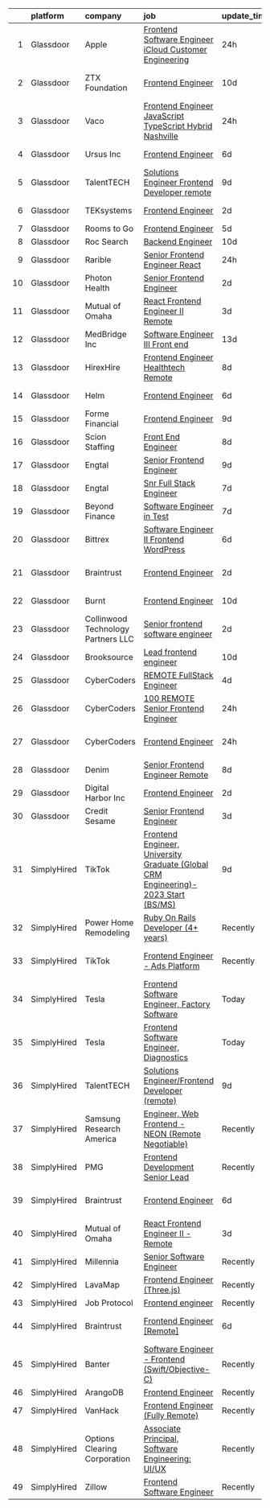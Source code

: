 

|    | platform    | company                             | job                                                                                                                                                                                                                                                                                                                                                                                                                                                                                                                                                                                                                                                                                                                                                                                                                                                                                                                                                                                                                                                                                                                                                                                                                                                                                                                                                                                                                           | update_time   | location                      |
|---:|:------------|:------------------------------------|:------------------------------------------------------------------------------------------------------------------------------------------------------------------------------------------------------------------------------------------------------------------------------------------------------------------------------------------------------------------------------------------------------------------------------------------------------------------------------------------------------------------------------------------------------------------------------------------------------------------------------------------------------------------------------------------------------------------------------------------------------------------------------------------------------------------------------------------------------------------------------------------------------------------------------------------------------------------------------------------------------------------------------------------------------------------------------------------------------------------------------------------------------------------------------------------------------------------------------------------------------------------------------------------------------------------------------------------------------------------------------------------------------------------------------|:--------------|:------------------------------|
|  1 | Glassdoor   | Apple                               | [Frontend Software Engineer   iCloud Customer Engineering](https://www.glassdoor.com/partner/jobListing.htm?pos=106&ao=1110586&s=58&guid=000001836938418dac86f3c1240f04ba&src=GD_JOB_AD&t=SR&vt=w&cs=1_382fa47b&cb=1663917638411&jobListingId=1008156058680&cpc=451933188B21919D&jrtk=3-0-1gdkjggdhjcba801-1gdkjgge2im8g800-09177c6cde7ade56--6NYlbfkN0BvKrLyj5gPmtZO9T8euul8TCxuuKNOtzRJOomxnwSEodTz2Bc-sPZlADHp0xxmf8UfC7Bcw9lgysUR3BmNjP7Hal2SKxWpsYjUoHcPlT_4pH3cNoMCRw21aqkuKPlUaKhP3ApPaxXEBH4xkSwkglIcGTM7XFTEKrRdTe6ofiLe9YkodlK8lpJrDJn_W_VdDf8shrN0ocAHZKPJJfgQnJTbGRHlnPbBOY4mAATLJj6H4y2iLwaXOKHrrMdoBxPAaapvBKgIG4XBgLoXQbX9giXeXDlbefD6AO9ag-MOMBhk0nTpOlkCM2ulKsQdpESMH5U4z9q7UnpkUQczlp4MjY7jXsDF3FGFcyIDh2QJvep70z4NJB5hPgnd7kiMrYSl-hGf2iDEWDtOzJ1mlRGBfNVprrf_01Fu53PSLyHJZB1gdqMgiMxlN-amy9jj-PTI_FEZC6OP8zhjskbkl-iK6onRTUeWpbixBwjrv_FTPAFngm-e7DhzuVv_NndnqUQtDRDyABuHmEsO6L185YMI_MPlUIdGhZdynCDAn61rWMnbCy3o1S0DOqWId4zrFeBD3Ipk7PyHdJgCJPUVAg7ku8TmL0htAzExH-b0YMn0bq_g-ur_i9b81r5h3U1nQ0gRk0Vd6Mmj95Xsp57_68SVAGIahHaR9OhVWd0WIOgkku0jMmvZdBOVEUmDV3k8GalUIKKkf1WbVNiy5UlXBh7OpfnsJARkmoVvPTrxx45IYUsWa_BsPnwF4pqHv_PIDi7fic_HzMKFtYYUbaG7zooZisVh5pjFP1vKIoCUepXOi7ym-RfJ1u6n5liSHEKZZolAnPD6Su3SRJIKZlhlV4uuwduwP5GU8rO_kR2mkvxra7FmX6YeKxJdd5QhTFOnPiLKi_wusjTXDDcwvXoOh99dmFiGjQXn1gJk4SmecFvIQ9OYME5ne_c7QZLL9gVW8yGN_Cx81b31JISeyiI5ENlVtLvSDGd73En60VjRirEm5UTYrJfkkLZlKg___8vUpvGFui8%3D)  | 24h           | Austin, TX                    |
|  2 | Glassdoor   | ZTX Foundation                      | [Frontend Engineer](https://www.glassdoor.com/partner/jobListing.htm?pos=123&ao=1136043&s=58&guid=000001836938418dac86f3c1240f04ba&src=GD_JOB_AD&t=SR&vt=w&ea=1&cs=1_acbaff6f&cb=1663917638413&jobListingId=1008134523199&jrtk=3-0-1gdkjggdhjcba801-1gdkjgge2im8g800-51af2b7f8ecfd3ea-)                                                                                                                                                                                                                                                                                                                                                                                                                                                                                                                                                                                                                                                                                                                                                                                                                                                                                                                                                                                                                                                                                                                                       | 10d           | San Francisco, CA             |
|  3 | Glassdoor   | Vaco                                | [Frontend Engineer  JavaScript TypeScript    Hybrid  Nashville ](https://www.glassdoor.com/partner/jobListing.htm?pos=109&ao=1110586&s=58&guid=000001836938418dac86f3c1240f04ba&src=GD_JOB_AD&t=SR&vt=w&ea=1&cs=1_1795b7a3&cb=1663917638412&jobListingId=1008156661112&cpc=FD1C1DA32C38CFA7&jrtk=3-0-1gdkjggdhjcba801-1gdkjgge2im8g800-f4784e15ed2a89e1--6NYlbfkN0D_sybMACCpf9B-677oK5j6rPldVB6BlrVvFjO_o-GJZbzuF-qh4PxErFUqfUsv_6tEP7cNFaLF0Qd-ywg0wImLiKkJ78hmBxvLR4MiY5s-6SUMSTLvpg9-uFOMqAL9TZGu77n_pVvmTQ0pPVEMOo7CLI0sJJLCYHKQIQaq2roQAHy0C-oQHQ5cxCyUxrY7pEl5EnA2JquiLPs2FL660uFi2Gv-snNBIDNrlSF1AS-jm62aWDwJ6zGlUzzOYfF9nsacX0lMo_C3D91Wq5C7jRDSyqN4zRSKOPxvPIuxv8K4-Ixuvfje6Vxvt76P6ihzHYHj_J2Q_ilIwS2MojgFi3omVuNAiLV9VgDirNU9tkMkallfB9BX_LGerFEz975lV62sp-ivpX3LgL-o0nQCsXbwH3B3oaZajz3ZZry9sAZ1CarAITRF-H1S6fj0sVnbVxhSO8DusUO6s3N4RRfSoMETlBDaTjsRfLgG3xcSEq6ObgwHG6ULTOyWYgwMDJYcECFFKX_RKJURfdeA0uzWawahvvIjYn94tFUhqYvGZA-LK5O81apFx-pv_bu9O_3gqhQ%3D)                                                                                                                                                                                                                                                                                                                                                                                                                                                       | 24h           | Nashville, TN                 |
|  4 | Glassdoor   | Ursus  Inc                          | [Frontend Engineer](https://www.glassdoor.com/partner/jobListing.htm?pos=101&ao=1110586&s=58&guid=000001836938418dac86f3c1240f04ba&src=GD_JOB_AD&t=SR&vt=w&ea=1&cs=1_154bee1d&cb=1663917638410&jobListingId=1008145672947&cpc=3BA4CE39D5B5DEF5&jrtk=3-0-1gdkjggdhjcba801-1gdkjgge2im8g800-388a4b0689de2df3--6NYlbfkN0CT8vBT9H5mqECx2dfLV_FONLPDKpIRssxVwtj05Tmm4rA5I0VNOPdM1oYsK66ov5rY7t6XLWq5P0Yr8le8mOIiQLMm2IdMDFfRCrdAj6k3GOmt2x3dmYtTTC06btqGMgcOndw68oJD1f2ECt42nQSqeNr5Qedk1M8H0GI47luTWM2D43vUlAatg9IgfoYHk0j3usKjAz_FvOJCrDAmR4OaZa3m7xAASWhxYJ0731otaSfOvry1b-zs8_XdmzRdvSYkfCA6ehKHWVbQCPry52nE2S7EmRCoGqypkY56mJQJJbnmAvfVfbH0g3z3HjAqG0GZ45Wi5dQscVi8MRtiDBS7bOSWfbRoklkwG9layaCWvLz-C9OwXgi74cXXkPXDowjx9StEr54R-_9FgDOxajPWz8nW-E1lj2gJvpkAKLyV8wU9S_T4eGgcrwQtSy4xjFwTI5oTwzTL12B9nRhc_TQ39P_gqTdMbiFVYlXdLKREXUpeKSUGJ-MHVgTUE7rMn-Ix8dkvefqlU6rPTVbbbk1nMUdBKGWqvHKiKqczIUC-SKXqMxcWH0lNJ_gnC11IBzI0WCL-AEqXvP_lk9tcoHw7Iq64ib1d6ClEgbcycP7NOQnuirmQhdutDwQBwtCtzH4So8vEtAaGcCYZ9uONNkOwPR_0P2mV0pW9gTIgzWOvlEPr-LZJz-2Yup1zZGd0NM0qUZNssTBfgQrGEl6lmgKPuGDESOFP8i5Ddd4X1gK3Y_AolZx310E9bETwBnuOPm5zaISC0BAw7TWI-FOjPuqsiTX0Txz6vjG5FRVyFtGVlM9XShdNVYWbpOXB7zO6oBgqlD4ImvczorJKnAShlnkUE6CtxE8GPZipdjp8FVX0sJn1P-2uYwLmQTXSxwczWFEWVJu5CVe54eh0I79ot62vIqZqNka4F_YyFY1d5yhe58t4utsGJf3Sef0HR0ASghiJYVSH7ZKsgWGxKruD36c5FDs_EE94NZUf821k-XXKFXwRpC8kdcpGvfTtGZVqiVs%3D)                                    | 6d            | Menlo Park, CA                |
|  5 | Glassdoor   | TalentTECH                          | [Solutions Engineer Frontend Developer  remote ](https://www.glassdoor.com/partner/jobListing.htm?pos=122&ao=1136043&s=58&guid=000001836938418dac86f3c1240f04ba&src=GD_JOB_AD&t=SR&vt=w&ea=1&cs=1_93c0119c&cb=1663917638413&jobListingId=1008135849866&jrtk=3-0-1gdkjggdhjcba801-1gdkjgge2im8g800-b559b29036a2058b-)                                                                                                                                                                                                                                                                                                                                                                                                                                                                                                                                                                                                                                                                                                                                                                                                                                                                                                                                                                                                                                                                                                          | 9d            | Atlanta, TX                   |
|  6 | Glassdoor   | TEKsystems                          | [Frontend Engineer](https://www.glassdoor.com/partner/jobListing.htm?pos=112&ao=1110586&s=58&guid=000001836938418dac86f3c1240f04ba&src=GD_JOB_AD&t=SR&vt=w&cs=1_5c9cd442&cb=1663917638412&jobListingId=1008152122806&cpc=3BA4CE39D5B5DEF5&jrtk=3-0-1gdkjggdhjcba801-1gdkjgge2im8g800-e462d6dd53180875--6NYlbfkN0AuKz8EBO1xHDEL7V2YF9xF3dC_I9B9i-Zw2Jh8clPMK3KTieKealHQMRxLfyLBLKJq8Wv_KuHwITcGwLOem_ItV3eLYZlgQ9NxXyJdxsjV7n6TCGPWY5NwfUQ3CWdFmao7OR-FxsJr07ShVFCBRDGc81x5tdLgF_SQ6s4y697hlZ6jUg52_qudxaGSVCKi78I-0yXe0dkHW7nFjfIMHJXeauufoLtw_65PoTq51aJM8he5gAnCKQwg_oAYCxTzI7Vs8GBy2hI67Otov7PJ4FJnjHHme9_VoGHLPFHvAivSEySLY2I4UzQF9hVhWfMHROcUv7U2swaC72bTPxCQ-g-7JabFR9oD-F3RAr0xIKNTmF1Lo8bNHVi87Lh88C3PWTqdkCWuj96vNS_VtDJW4r9yQWB4b1Q21qF9w1lpfNB6bwnWWC0qV7hgcqJQThj4NoAbtrRwnge6puSCCLH6nfEa5fEKNZbrMQwnJiwMPfCuUhVAsOIA18eRYOgAbOSA1P-S6jB2GgrGv1zXwTkEDsf0GVKVCxOLddP_lUGKUdDD5C8hV_nl43SnTlfjOdF4WjINdYHxJ9ShboWKEWE-hoUVus98fbEzM522jZuOTnPVQPmgHHht0R2inOeTzFilAV1ZBH8HJBNuHzf3duUw92u5DFn6cCs4K6vOw_Q2vSpXtxn-BGCpgIwsVJMK5s6l69U88O37Ba8Zbv6JPEAjsvwZ9nDAFwAK08_JifsEhGh5n580YwUhFUahwjAME9QG39aaFzqZcSPRQsPVkcsnPCyWu0z4pxXsaNpGtloXf1iKSsO92z9hyYcx9yTo_k5Q5LSfEb_YOJzpyOvVuOvzV19K5kNRNGRrURZmlXsj9swLNBxsn7H-aAbvGrOKvX2k2duotUeznJvQLZG5f0_K_xEiASc-IrloKa659LpCz5rzhw%3D%3D)                                                                                                                           | 2d            | Brooklyn, NY                  |
|  7 | Glassdoor   | Rooms to Go                         | [Frontend Engineer](https://www.glassdoor.com/partner/jobListing.htm?pos=102&ao=1110586&s=58&guid=000001836938418dac86f3c1240f04ba&src=GD_JOB_AD&t=SR&vt=w&ea=1&cs=1_596267b4&cb=1663917638410&jobListingId=1008146927667&cpc=F41FEAB56D215062&jrtk=3-0-1gdkjggdhjcba801-1gdkjgge2im8g800-61c96f07ebf44c23--6NYlbfkN0DQkrWslipYdAKKBYyyAy12PZe5Qif844XZvzAwxKbcyIRxhdHaqMzJraSVoY3LdvZ5YYXO94VUs2ya5ARYxx8KI6A3mNAeVUAJ8QLDFgSeDAq4xkzVTKsmzHnbgrFEMP80B7M4S5Y3xlHuXxU9wOp8KQsPXUGMxAH-9gXgclhA4iUr5P9kdv7e4Ko9yMcEgQqEv-zCiL5hAtkj9LC_XdOaQlU03jTDdflDajvD8EJNG7v07ntT8Bh3Fz9J98QeVav0ZnM7eaMie5A15CTExkd0JLGxl7ArZgRACh1dsubMv2FBGj9Tqa5h-2u2oH3lSiWL9MR8if8PNCy_9tH9_n1zT2yuzNPzuvLY-w6dRxF6C3wIRXbPH51iuCN6w2oUqqvo1uEVBh2ftFYKluHO6g8BxwGyc60Hnc1-7eiXJ5NxQpMPq6Kml_xap1O4ANNaKBvjzPNe0ZZsYv5SewHfkZdWOIbWJ4WYiGZlcrnFvUViOx6yLVBNs-YWK8pj7E9bg5CQxmR1udoMV3WmZB1Yto4xVh7TeLJw_EVK5_75OwyT8YWT9jldzdTK)                                                                                                                                                                                                                                                                                                                                                                                                                                                                                                                  | 5d            | Atlanta, GA                   |
|  8 | Glassdoor   | Roc Search                          | [Backend Engineer](https://www.glassdoor.com/partner/jobListing.htm?pos=117&ao=1110586&s=58&guid=000001836938418dac86f3c1240f04ba&src=GD_JOB_AD&t=SR&vt=w&ea=1&cs=1_4f7cfa53&cb=1663917638413&jobListingId=1008134078471&cpc=8795CF9063CD573D&jrtk=3-0-1gdkjggdhjcba801-1gdkjgge2im8g800-c42902f423bf81cc--6NYlbfkN0CMHfdvImXyhvk82aHanYmk_omNMXOkHedsHncAw9pogZQ8McdVG3ZgtV6D129IFYhAlseh7JjywVk9ucd3YaejsLIRRE9h-QPTGFQiGLxRztwN2h8KHij1Y9epit87xNzK0a6stRE6RNPatITssRqi8VrZ591ZqoEdCHzDzT556XsQvxCY3WWlyaQB6Q8etn2QmZ7AbGIZ26PWWaYloxxPkrpAItDik2802N4oHtOszNwyB5-3IAg7aBLdcOmqBc4eDWggSBcqNsXfnMmdR-5N2GEub3BKdtAg6K7arHjO8DPEqxtE4bOYwBh8fAypvpkA92k5iAc29N233ZHW0HBgQ1-D6HovYbQ0wPPA4D5rwsAkcLUdRH5tJEqhgeyLpE4-lonliAP8oqursBdEsVFxXD_h4fAAZly9BuISneVfONqFraXjAb16Eu_S2ZWbOt_zdHUWaWmaFpytfJdnmdP677A_hc8yavU6N5Y3FnRmHsOAglplQS4aEdh2cyQVoYDUw5A3UwPCPw%3D%3D)                                                                                                                                                                                                                                                                                                                                                                                                                                                                                                                                                       | 10d           | Remote                        |
|  9 | Glassdoor   | Rarible                             | [Senior Frontend Engineer  React ](https://www.glassdoor.com/partner/jobListing.htm?pos=125&ao=1136043&s=58&guid=000001836938418dac86f3c1240f04ba&src=GD_JOB_AD&t=SR&vt=w&cs=1_ff39e10e&cb=1663917638413&jobListingId=1008156388160&jrtk=3-0-1gdkjggdhjcba801-1gdkjgge2im8g800-ed9f8d5ec5e2d86f-)                                                                                                                                                                                                                                                                                                                                                                                                                                                                                                                                                                                                                                                                                                                                                                                                                                                                                                                                                                                                                                                                                                                             | 24h           | Lisbon, ME                    |
| 10 | Glassdoor   | Photon Health                       | [Senior Frontend Engineer](https://www.glassdoor.com/partner/jobListing.htm?pos=111&ao=1110586&s=58&guid=000001836938418dac86f3c1240f04ba&src=GD_JOB_AD&t=SR&vt=w&cs=1_84112e32&cb=1663917638412&jobListingId=1008152119646&cpc=F4EED0218A761C36&jrtk=3-0-1gdkjggdhjcba801-1gdkjgge2im8g800-f1bc2843127e7fc3--6NYlbfkN0DG4ntHtB_rMsnfhgmnSvK2brktLme1L4SiDeJjQ-izrVOLqRJ5-yjE7k3D6lhaa8_1MAc8-GQlOSe4YW8DRbu5wH0TyJHfw5SLREoocxcnCXK7VUWVyMVc7udP739WF6Af8mGUZe2coLd9EGH12RcawsL3FqZQ-jsUPgvd-HWa5MzAXt52GLoNUF4u0CeWUhgeQvDA1dd_t561MSvM2rFIVMzt2whGX5Z18iQLPOm9iKA2RNqfM26J0kDdNfWlJnDIMDXte0NCPDc-4HBNgdDH5k52tQ-Azw2UR2k97AEurA3w8VLeH5N2D2Y3g8gCYdDcjGvNuRTS0i5RT_ravKGH9MSxnZIqzuPXlnrp_gk-V40hz3c6ghuZUHWhk0zkTw-OrBWHfe_kcKGAV11BFXF4BgygcRFHON1Y7pnn70yai4kZm5bw7l_HuJI8FLuKLg0zgaNiBjCLNzyapoDJegjh5boXjfS3EGDIRu4esKzUqNnht6V2NnRTBvWPFl96L90Wv0iblCDH7ffArGUBNchYc5FJx-S9RJ-ZKlY22EgLqo7v0gt-l6micibGBRPfmOio2Xn51Ln1mCP2zjhVkwt9aK_R06z_eslHldQhVkdQM686u4rZFYAhFIENriHn3l39lIFhJ5yjS74aD2ukL78xyKOegWtanE-NWJGHNKO2eb5Bf7ieWEqNRaCDj1shpC_BhymEldZ2YQCZAO2aSUVJU62PddsgrY-Mhe4_SJ_RpOEUgcv7t3bOByzLzKusCP_1VUCjM6Qn7sNwGpyl80PrGgdIZ3YzPZJRoMS3zLBdqZcXQgAYmQCJE86usFuiNWaSt5oUg8I9N-3boIIud13we3zLx8uJeAW99dKOnNsxw-Xe_W7qSia1goHTa75E88mYbdXqpXzOFm9uVYuWB_acT9TPpp0dnGPuumskFq6q9MVimXAkMotuzS69-k0-9WWJS10trlcREvT9zm7ZHakMNP6ormLRJ0gMMxCHhz8SJ0J01x3UT71N)                                                | 2d            | New York, NY                  |
| 11 | Glassdoor   | Mutual of Omaha                     | [React Frontend Engineer II   Remote](https://www.glassdoor.com/partner/jobListing.htm?pos=104&ao=1110586&s=58&guid=000001836938418dac86f3c1240f04ba&src=GD_JOB_AD&t=SR&vt=w&cs=1_a4b572e3&cb=1663917638410&jobListingId=1008149269440&cpc=F41FEAB56D215062&jrtk=3-0-1gdkjggdhjcba801-1gdkjgge2im8g800-b7a42c823d67b9cb--6NYlbfkN0AKY9t8q7VgAheoAs7efbXyhExMUVS6P88HBLabZoQOT6odWudF8K1nswEbB-u_gfjFFV8n7oot-o9a303JeocnPtINEZm6uL52t5GhvEJhdaAMm6FpF5H9MSfcmuXXBGHHbFUJDIiELhJvK5m30MLIoPafmtYyQ4UtV4_jxj8aSAoCteelZ269P08lNZXJnSFGw9qgg3lAqVf-K5h6nRvVp0YFZqQWHw3QtW4RKCD-BhFq7_oT63gFYlRMkAB2M9d5FhRXBIaIMKoXXqI_fnz7agqzQ6fMb6y5AOXVe2fjJPo4ukRzffb_XTRkeclW3oP2NksZgK8K5MUnObKFeH3v3hBiA-fs9pu-_fYA0daq3v8joAzt2ghBhpz4X8NCcoHUFoUDV6H0sbqvBeQCWsg-cvnPKvrkzOPo_hNJwsu3xYj42RLCQIXhOMkKpq6uj-FbcYa8Nk-uTlXm6D99qV63UPDmJQ1JrveUMFkldMnSmFXhh4iGRqRC21PaZc6wiv4XSgg6_wEgdV6N8wqI9xg7JG6n_9kqkQlPPWz8rImrjg%3D%3D)                                                                                                                                                                                                                                                                                                                                                                                                                                                                                                         | 3d            | Remote                        |
| 12 | Glassdoor   | MedBridge Inc                       | [Software Engineer III  Front end ](https://www.glassdoor.com/partner/jobListing.htm?pos=108&ao=1110586&s=58&guid=000001836938418dac86f3c1240f04ba&src=GD_JOB_AD&t=SR&vt=w&ea=1&cs=1_5eb6b9f3&cb=1663917638411&jobListingId=1008130008575&cpc=3DB599BF2F4828F0&jrtk=3-0-1gdkjggdhjcba801-1gdkjgge2im8g800-9f9b61bb147a0fbf--6NYlbfkN0CotuoXG-zj0ce7loIK8mowS9iYZnesocpUlUXWVBmKwSKVQreOxJkL3nZkBM5MC-N9fS3gaX4EK4LySEr6594OJ_lZzNb4uP0Om49R7QYGWMj77cYOrU3A7aQh2qh5x0fRRcugoVGwF9NQEtpt-A9SmwWhdnRwR1tuJaZF1uy4mfVAq9mOcRp9ZM2cJOdiD_h4Thwu172IaVsCeIbUX5RZhfwzAlw9NDSCM8fI2toXbJCDIZHHzT-0JhRjDBKhQuznxGmfd6A_GZwr5O0QdkyFcCv2sgVqKf3G3taps9SsCMQi6EA0_kQTPSr6GshvXSTAMU-yVQWNIM4_GdcpQP4EUOToj9CfEKAPEezabDk5mK3jaffk50FX79DvMhOBUnBviN13PYCMDfmyG0HuNwohxkrRT0thqM4xnWdOSqdgGnUVRZ1FTrrjyC6ENQJDyKQZ_V4R4cUoRTMzO36cL2YYk7IRW1Ekn0z3kdZLXPptgO9J4Z-JWEiWLfZSOx5CK080jpiOh4EdYipsrrfyrIuNnkFIMTIaKs6XNBQEPl6BRCi12cYCvjfS_RiZvPI628fZxkIOyQcqZwl6Zr06hBkV29jUHYWVtb4%3D)                                                                                                                                                                                                                                                                                                                                                                                                                                                    | 13d           | Remote                        |
| 13 | Glassdoor   | HirexHire                           | [Frontend Engineer  Healthtech   Remote ](https://www.glassdoor.com/partner/jobListing.htm?pos=121&ao=1136043&s=58&guid=000001836938418dac86f3c1240f04ba&src=GD_JOB_AD&t=SR&vt=w&cs=1_8fe68646&cb=1663917638413&jobListingId=1008140064164&jrtk=3-0-1gdkjggdhjcba801-1gdkjgge2im8g800-c04f241bd6cc5cb3-)                                                                                                                                                                                                                                                                                                                                                                                                                                                                                                                                                                                                                                                                                                                                                                                                                                                                                                                                                                                                                                                                                                                      | 8d            | Chicago, IL                   |
| 14 | Glassdoor   | Helm                                | [Frontend Engineer](https://www.glassdoor.com/partner/jobListing.htm?pos=129&ao=1136043&s=58&guid=000001836938418dac86f3c1240f04ba&src=GD_JOB_AD&t=SR&vt=w&ea=1&cs=1_51217ebc&cb=1663917638414&jobListingId=1008145222064&jrtk=3-0-1gdkjggdhjcba801-1gdkjgge2im8g800-e7a5be505f21dcda-)                                                                                                                                                                                                                                                                                                                                                                                                                                                                                                                                                                                                                                                                                                                                                                                                                                                                                                                                                                                                                                                                                                                                       | 6d            | Washington, DC                |
| 15 | Glassdoor   | Forme Financial                     | [Frontend Engineer](https://www.glassdoor.com/partner/jobListing.htm?pos=127&ao=1136043&s=58&guid=000001836938418dac86f3c1240f04ba&src=GD_JOB_AD&t=SR&vt=w&cs=1_bc525bca&cb=1663917638414&jobListingId=1008137783977&jrtk=3-0-1gdkjggdhjcba801-1gdkjgge2im8g800-813de31c25d3117f-)                                                                                                                                                                                                                                                                                                                                                                                                                                                                                                                                                                                                                                                                                                                                                                                                                                                                                                                                                                                                                                                                                                                                            | 9d            | Remote                        |
| 16 | Glassdoor   | Scion Staffing                      | [Front End Engineer](https://www.glassdoor.com/partner/jobListing.htm?pos=116&ao=1110586&s=58&guid=000001836938418dac86f3c1240f04ba&src=GD_JOB_AD&t=SR&vt=w&ea=1&cs=1_9b804adb&cb=1663917638412&jobListingId=1008140878269&cpc=4B86475FAF393599&jrtk=3-0-1gdkjggdhjcba801-1gdkjgge2im8g800-e9951e8e4824d6df--6NYlbfkN0AxNjU9wWOnkzYrjpAN9mGGJnqCtvXlnsxswceXA4p8arctmlbenC8IJNJSuXsXgEn2qRZAeFuE2VJvr70lmCswHQT7c9a5dWMs3A5mlYJ6xc1EadEOU1AcAa4_ydL8WRinO0GX8Z8EBBvzfycpum4jYxcZRwqSADaEf7n6mezGWMH3y4zvh4nBHWT2lZA6jjVrGe5kUOVFOZ1399XlxFjESBsAjL4jw52soicyaEdq30QWD9PXALOLzjR6qDXv0S9fbelzMdb18hpwLGGECuqWPymwKxJm31qFO0paEInKGgX1blUTMpA1V3UfOq8bMjkFvoFN95tjVTcwqafCPwToWxd9PXyluhQx07MbfGNVIT-YnRdZNO601ONhIgDjSV3Ujc4KUU-voYCpnrsCbLeLl4_WyXM5t7BR7iw-P6vtUvv0cGw7jwO3J0xt-BKHLX41Kn3b2LxNCQ9PJBuKPiIrgvXyemMhWQVpLKFRCFvC7vZDkFKF2mfHi0cC5j1gNt4oQ7-FOsPlR0r7tzRViTfYb3EwLT26zsA%3D)                                                                                                                                                                                                                                                                                                                                                                                                                                                                                                                                   | 8d            | Mountain View, CA             |
| 17 | Glassdoor   | Engtal                              | [Senior Frontend Engineer](https://www.glassdoor.com/partner/jobListing.htm?pos=103&ao=1110586&s=58&guid=000001836938418dac86f3c1240f04ba&src=GD_JOB_AD&t=SR&vt=w&ea=1&cs=1_955196b2&cb=1663917638410&jobListingId=1008136765083&cpc=3BA4CE39D5B5DEF5&jrtk=3-0-1gdkjggdhjcba801-1gdkjgge2im8g800-4bc01aecba7cc221--6NYlbfkN0B7Z8t6fEMDh_BTkcJVPNJicKvZQEBTy5HSwyHa20ewqmyfWNXjNsfvmtdqiCQm-Ex60RCYQapd9Fi6OrrGscXXBAB-vcEqot327ttYWkz_kyTx8Vivv7cURQad85x9OvGuJYPJJ4h94P9d9r4rv6OvgvpSLZkZoxq3TgsU8TZaf0b3Smiy6ClsZDzcRdNdJEj3Zfdwn04JwkCCfsdRrHK-vi-_c3Apbev1kEqTt3aXvET8WEC4aNKKGip9yAmfrErY3NzFNY45hCh4mUPTwSIVpqRbJqo_PLDzqoEWk1RAUZsHyOl8ajjsnvZ0pI79tOKXeB33uVSp22LGAPx6OOm-snBvQo4xMEktF1eSKV-Z-4CJ-weRuFHv20PGtmpuoIhaek7Zs5rXWK_hq4u-APKp9LJyn383BnU3s2sIC46cPIXS7xFi1aXa8ucwEFtcgs-Tv80PWO_vt3Aw_HfFnTCzoUNKEHQZKSkrZ-2l7vetCu5lwq5pVdRQbU2CNRkQkE9Lapw6rfecuDJNOTP_4h3O)                                                                                                                                                                                                                                                                                                                                                                                                                                                                                                                                           | 9d            | Remote                        |
| 18 | Glassdoor   | Engtal                              | [Snr Full Stack Engineer](https://www.glassdoor.com/partner/jobListing.htm?pos=119&ao=1110586&s=58&guid=000001836938418dac86f3c1240f04ba&src=GD_JOB_AD&t=SR&vt=w&ea=1&cs=1_263cc966&cb=1663917638413&jobListingId=1008143354149&cpc=3BA4CE39D5B5DEF5&jrtk=3-0-1gdkjggdhjcba801-1gdkjgge2im8g800-4aa020410ad36864--6NYlbfkN0B7Z8t6fEMDh_BTkcJVPNJicKvZQEBTy5HSwyHa20ewqmyfWNXjNsfvmtdqiCQm-Ew-nipLGvvEgH6KwOUks3g6ABTu2ZQZiiMBlGHHXkUsOPI4n5nLy9uDN8SGWC9QZnyCwD90PFBvujrq8V-rgPeV__dzrbZpum9BmltIVFWXjgjWa-qLrQG7fHoUYW00BEk20tZDBaDNNFKAkoFUrD57lbNvthAGy-PGdYp-1ChhIdlyrd948-0Vu2vnhMpAzM_A6p5HA3O0Ue2aMGmBLfyNt42BIZgiO4j6DRDOLmhZlhjFKl_OUEMVcIuoo2gYkJXmN87IQ98beQIRaWEQ3fTksUYgPFWHVIxUII4mTeTULpeE2ja5mgq4jSUSgScy8Ho_oOsn15KOWLAg2gtZV3TqPnMSsZ-xqNd9RdAA-RSo9bajMfgEEsLRFtDGqWgv1aA_wv12SEqLW1JBxh6HtUj6-Om7Adhhom2tryklsDMyPsg_Bngk1fItfi7vXDW2i_fXurj8KRXzcA%3D%3D)                                                                                                                                                                                                                                                                                                                                                                                                                                                                                                                                                | 7d            | Remote                        |
| 19 | Glassdoor   | Beyond Finance                      | [Software Engineer in Test](https://www.glassdoor.com/partner/jobListing.htm?pos=105&ao=1110586&s=58&guid=000001836938418dac86f3c1240f04ba&src=GD_JOB_AD&t=SR&vt=w&ea=1&cs=1_5f882037&cb=1663917638411&jobListingId=1008142389645&cpc=FAE5E775D180B2FB&jrtk=3-0-1gdkjggdhjcba801-1gdkjgge2im8g800-56a80a9921563ce8--6NYlbfkN0C6t7gdI9IhPzuGFLZmEq6XL_Xf4eXAi1AxtRXoS3e--1RulmC9yTDhYD5DuVDDvx9IAihDR7-b9Z4h8PrbVfccibm1H7x9t55Th84eHREOo31KWquG8-G8J9-6AUR5a_0Z9ldzuCVhxiEIDTbjl7Trw6kmOYAUNGQ2EHf_H6w4bo2HIc_m2mBsmmbKeljGTERyttrNMMGdBu_6mEWDVUD1sKDMpZIk2Dt9BgmE3WRdG0I-Wi4vWyLLo8GpkEFs469PFq2ASKwq1RYv03mnmEOCvulHbKL61nzwOy9N8YzCsXsJfD4AM5tXxIrtilKAx2PwoVKR0lnrUYEsBBBqxFSPN1-d9j3wrD81N0v57OiFF0-t6TgMEh6aqJYS3D9PK1YZqxu-w6OlbyasIs89oZUJf-Yedd3o4Pt2NELVFY2IQC4hDtXn5xzIUPNV9QzvSxpXxRPRDwHV0Slm4WZpyeMiYob3B836HMoRC5vg7I-NOfKrubhWM6ss4OoFKFLzqCHWUccAYHAjGA%3D%3D)                                                                                                                                                                                                                                                                                                                                                                                                                                                                                                                                              | 7d            | Remote                        |
| 20 | Glassdoor   | Bittrex                             | [Software Engineer II   Frontend   WordPress](https://www.glassdoor.com/partner/jobListing.htm?pos=113&ao=1110586&s=58&guid=000001836938418dac86f3c1240f04ba&src=GD_JOB_AD&t=SR&vt=w&cs=1_9015baee&cb=1663917638412&jobListingId=1008145131059&cpc=56C4EA4A1A191A49&jrtk=3-0-1gdkjggdhjcba801-1gdkjgge2im8g800-bc254e041fd3edc9--6NYlbfkN0DG4ntHtB_rMsnfhgmnSvK2brktLme1L4SiDeJjQ-izrVOLqRJ5-yjE7k3D6lhaa8_blMYB1ilI2terdk5pM8dIUoN4YBfAdfx0zVGfe9esvt-Z4zFkhrx7PGXT3Uyr7Oe7nSn7DR5UuL7giXgi8aFClxYtMkuEHaOqoUqNJn3XEopxCq3FRm6Ifl0izdrfNdiNaa2KlSI8CRJNYQxAgQgnvUfXgtkBQt44CRY6bbuMjWHQqk5FFyVMWVkw4MmzzuHQ7CR81jNJ-0QFGo9ClDn8TP6IpMazBXQenGH7F9k2nw8hmGzjyifOEB82lTHh0sSAio8JNc7KdAKz9I_pcD3MvZvaf33igXRlmwIPBttLc9IiBhXGiPd2pncFCGgESXwiIlyBGMkH9zAI6PEUOwpiUXHFW6zuInxDfudSknUMwLLmhv8PNVCpxyvotzC3_J38blzIBiOrcXdgairtXpVvaKiqHqScP3glLvOURChlmbh1wDU9EHZMFB2njvlO1AA6jnDrj7h3lvPb3xWS9Ikv_wCPQxZ440UbA_Xyc8DdTVbPfhjaju6dhdu0iUai3_Dhv0bVwHIWAkPNZLImqXgYVTombHvRNDzZ0qqgu-oVC8CwO7lzDik0SO6dEAB06y0JHPzQUpm3VB5OaoY3j-9BdAAUatjQMU9841vGP9ZtkebPlAmXzU4lY5i6ZRh9qDgBmNa41Q0jYvnNVAKXwoRniW0lDZLIl_N2fbpxt49Ql72hrxgPWHwn5ag3kbJUsIDHc14qLLEQZLy-gDCIFjRA6WlhZhZNv2nMRezdsR9CblBmP-491RfZKCrfX8rZH4xragHIwo-gi_nEijedP_mStfFon4j36WsQNLlRSCMcYAqTfTWrjEddD4LuMRzBBWnYWDR7WBT4Z-7YkNiUVD2ZbsJPuBeyx9SD48KWEUi6Hof2tvks0ZMY7wr6wcgeb58U9gSmuEPSNtHqTSyIPG8R1zuOcBjh7N-YBQvZp5l8Ovi94MSd2DVSGu_b06gUe7K1KbgwTo1Cvw%3D%3D) | 6d            | Remote                        |
| 21 | Glassdoor   | Braintrust                          | [Frontend Engineer](https://www.glassdoor.com/partner/jobListing.htm?pos=120&ao=1136043&s=58&guid=000001836938418dac86f3c1240f04ba&src=GD_JOB_AD&t=SR&vt=w&ea=1&cs=1_c825ddd0&cb=1663917638413&jobListingId=1008151724007&jrtk=3-0-1gdkjggdhjcba801-1gdkjgge2im8g800-751d21dcd9ab2c30-)                                                                                                                                                                                                                                                                                                                                                                                                                                                                                                                                                                                                                                                                                                                                                                                                                                                                                                                                                                                                                                                                                                                                       | 2d            | San Francisco, CA             |
| 22 | Glassdoor   | Burnt                               | [Frontend Engineer](https://www.glassdoor.com/partner/jobListing.htm?pos=124&ao=1136043&s=58&guid=000001836938418dac86f3c1240f04ba&src=GD_JOB_AD&t=SR&vt=w&ea=1&cs=1_957df58d&cb=1663917638413&jobListingId=1008135662135&jrtk=3-0-1gdkjggdhjcba801-1gdkjgge2im8g800-21ce52d978d0227c-)                                                                                                                                                                                                                                                                                                                                                                                                                                                                                                                                                                                                                                                                                                                                                                                                                                                                                                                                                                                                                                                                                                                                       | 10d           | New York, NY                  |
| 23 | Glassdoor   | Collinwood Technology Partners  LLC | [Senior frontend software engineer](https://www.glassdoor.com/partner/jobListing.htm?pos=114&ao=1110586&s=58&guid=000001836938418dac86f3c1240f04ba&src=GD_JOB_AD&t=SR&vt=w&ea=1&cs=1_2b72a625&cb=1663917638412&jobListingId=1008151594403&cpc=A65DF3A704A48F9B&jrtk=3-0-1gdkjggdhjcba801-1gdkjgge2im8g800-06cfea7a4e361d92--6NYlbfkN0Bch2DQBo8zF7EdxzSNX8_SeXdRX3ylaOzDo2YMlUTXFxonpmP7InOhihBn9frzIkhAiaidgIkVtEvNGOFSRot85SsHrvSNxa5SQgfJK4WU1Uj6HbbNaU6BqOzpwTLtPSf2s78EQh5JpLvAl-exTsJ8i7bmRyxz_yKaRKfHG70bg9SY7V29-z3IC6-5H4VRw-Enr3XftiCwOmQbfoU7nfPQ4OSlBS7l6q6cIqvpXd1OPyQxOlWh5Hs6FrDWLMouD0pRHcLfrrBWTsbo4BfJONVbuHX0GF3LVLmiMCj5dmufQo7XMvR3A4X0hXimAre1am_R0QkEaVBXiPagNkfGsn-YYCi47LN5-BWumJ912_2sAUii58iiAAgmNS3lbgJ3o4mt4nL96QzZbEMTEDVFK5Q5MQxJJ15q-JTA4KmNzurxPVbs-56DfjSLEO8HHm3nH4Z-mhTQbUvp0qqA1B5q7oDkZrYb1XM-FHRjO_fOtLtp31Mu70xA-TuUPYuIB_sxfuR6aJg4nqzNBb0LghTtJyt1)                                                                                                                                                                                                                                                                                                                                                                                                                                                                                                                                  | 2d            | Remote                        |
| 24 | Glassdoor   | Brooksource                         | [Lead frontend engineer](https://www.glassdoor.com/partner/jobListing.htm?pos=115&ao=1110586&s=58&guid=000001836938418dac86f3c1240f04ba&src=GD_JOB_AD&t=SR&vt=w&ea=1&cs=1_022437cb&cb=1663917638412&jobListingId=1008133870052&cpc=F4EED0218A761C36&jrtk=3-0-1gdkjggdhjcba801-1gdkjgge2im8g800-7c27f89efec1f3bf--6NYlbfkN0BhNN3PPgKPbTMZB0Y0J5JTZS3FnMM-ugqbblX4_m-srDJielPNCs_lvQXXEB0CV7Mu55OnxeBo_SEfO3SStfAUI4q7RJmUGSc3VDClSndgbJHvmZtgX2D_SmvNvUPAW2PYxMy6_JfUDncZXW2H9okRTYKHp4NxdneWuoV2tVJ2KtH1M9wIy_qtjK-P3c24tfDGvp5koqHSpzsjnNdH-mXEDOoPOwEVvxT9w5uTdJ2ucPP893jCfEs2M5PVd78f51LY5l7wV6XBpD60N2oOYZVr4VzVzzlxvNqVv0p_JjfjQix5kwzCNjcgvaOB3_BkTcPSoUA6F3ReLcQgxPcdtFKywRRLqQWG4BXzN2B0GmNGwsyhHYXYh0_4oPBDduMaL2AHFcIggpx6hIeEC5yf4EEIWCFaCUbAtp2JMicqK35ff3JISS4n8nALtHvTvdrwijmRmmevSOWICsGZ8EBsWImOn1Qnh2kWdUiHHgiIu6M7q8kwysNDulITgzN0LWl9z4eZym6DsJERDdkk7CnvjFdf)                                                                                                                                                                                                                                                                                                                                                                                                                                                                                                                                             | 10d           | Remote                        |
| 25 | Glassdoor   | CyberCoders                         | [REMOTE FullStack Engineer](https://www.glassdoor.com/partner/jobListing.htm?pos=118&ao=1110586&s=58&guid=000001836938418dac86f3c1240f04ba&src=GD_JOB_AD&t=SR&vt=w&ea=1&cs=1_5c23000d&cb=1663917638413&jobListingId=1008147801912&cpc=6FC5BA77C9A4CD78&jrtk=3-0-1gdkjggdhjcba801-1gdkjgge2im8g800-318174bfc070c7d8--6NYlbfkN0CpFJQzrgRR8WqXWK1qKKEqALWJw739KlKqr2H-MSI4eoBlI4EFrmor2FYZMP3muM1IeSMtQn4FAw8km0205BFH2_FYfDMUXFZZrFt6eOUBLbVAF6O1tReOFgSefvd3EP6yaKY508QjKTJaJE5CiUryiQNsKw0JExbYH5-GECcPu9XrmWEZM-h2pV5mF218fPUbPud9S8DYaUYFQckmO5jo0ClLszG7E4CUwl0B6nr6f13RCVpaRk3Qsx1ccAr-jssGisUIbsIfD9Joi9vTZIHKUKnwrtkADxGKVlvX8Mvm8drkJC2ZNmd7Gr9m1ISpOjcdAgenL0Wm4ZscCqkJzGgerx1YrINqB_6yiDhqJZJJnFu_OPqwXMpgiryNX2vmdSn2H1Gw9J1_Y-8lmDuTCjTYL8f8sckaR_8ydcy4IVpJcUbH8sPgPKAvhIGQqh-Px4FXuCpsc2vEktOFAfOg9DI-tTT_mMZGn7Q5_t9WAeycQ1Hd9cd2ncrAtVne8nesn-34FPnSltNPdO17V25m6Dv1O6se5Xi4U2M2dHPYJnotHClYdHR3xwogPJ-HwFAUCGXFNvyXv9GoIVeHfTeQ-e6GVmfimMM36UgZnYng9WGodig0E1Zz2HTwgIupXI3cXUPJPBa6_S2yeUVy35c7ThISQMmkVlK7MZ2y-uW9FfDGleACs2oj2UJEiZGbLezsrVY2xmXdSJkC8RQu3IomuFTuFjErar09GUvUI1X-EKkYEwjmw2f3BVrkokBpcnXVAIflRAf83f3JYJTA6x42cujiV7O9MeU9NIG6XWIlqpOoXrdzndGC8hHUyHWxKbhPeIHlLSJPBUaBQwCjVHaXEZDU3znBsUWt4YB5BWWOBRjn2UFnc3Lj8qa-YPda_SQ5dU2AcbEEVu8M6vk-9r-7W9O3VgPVmKs2varMtpb7hDs8Ylku_mtiOqX3byNDiNKkt8yT_2MDd1XABBc1s60DUByJ00ciLE8Q4-gHWsU4mJMJeqBNUF6vCxwLe0AYNDdmzR-XxOI_JWqhXQ%3D%3D)              | 4d            | Denver, CO                    |
| 26 | Glassdoor   | CyberCoders                         | [100  REMOTE Senior Frontend Engineer](https://www.glassdoor.com/partner/jobListing.htm?pos=110&ao=1110586&s=58&guid=000001836938418dac86f3c1240f04ba&src=GD_JOB_AD&t=SR&vt=w&ea=1&cs=1_63eef352&cb=1663917638412&jobListingId=1008156802553&cpc=6FC5BA77C9A4CD78&jrtk=3-0-1gdkjggdhjcba801-1gdkjgge2im8g800-abd91b13f2393808--6NYlbfkN0CpFJQzrgRR8WqXWK1qKKEqALWJw739KlKqr2H-MSI4eoBlI4EFrmor2FYZMP3muM3qZaCFE7miZCPgGTV1n2Q9aGWN8nOsxRxHRxU94kPSHvFJACPfM5Tz-4CGTXdMxFfDJbas5_1zv8_VhtZwBlbB43rmzw9wRdlkWp7D58WqsmuTEgooJMS6USj-x7UIT0VfG9x1flCadffh1TQgIQvDdASxnkusezH9Sl0PszZupLTmGUNk32c84MaB674vVN8l6wEp_XUY0GjLow2wtit0M9I_z0kMsI-54643rg7EtwQTmNTQhyKXSi2rUnC5TNhMQxK8cIyzTrAdSuN6beJDhlNVoZp6R98tTZr_a9TQ_ygPE20J_hnM003dGAR5sgZJZ6ALm9PHKoEQr0AnrdHvE7oAxeaevOgPxhxhypOu6aHDT2BYvTloAEgXvTkhg1GzO1fnF9h25kp_Dp__Nxf3o-t-Y76_U6MaTAgGovD4f39ZibI3dawgvDi1BZcZN8c7W5HrR1aLzk8hPonPpq2BZeZ95G5lpb8rq2gJ7c-92QIOn49FuuqaMXOprmBxXYyo1YiwK7iDUfThwL2ja8glJsqLzpbzDUzZB4WwX61ErzooS1gKEJvT0hsrPfljmHSssDOu4i57a4vvYSer1R0MA5mGeNv1DAuYmTi38C-Eel9arkIRLL8a5Bc_37EpCbMlyiyGWT7mQ2pyW87DkiQVfkfg2mJrDmCGgoGk_Bgz-KLTJbendzxBqybXoXtw1_U2f91T4j8F0MizVjVugUDzHXHBafMFZ7buSC8pjwx8f_69Mg1kSE55ZOf6xC8ECTYYxi6eTLkW_DHyQNrxIJQtLCniwrJL_l0McbT7RDkbMJS7LbtL36hhnHH_exvrsif4IR-9RGMKejqr2ysmkOuqqmbw1Ul4Ts0vPULhzKwid57GBWDjkHbdyfYqE68p9J8BkBiNOO8VPjzZQ3D0l7Pu0Rr_-IzFzhUX_6ZNPwtitNZKbC7zEJ9n)                               | 24h           | Palo Alto, CA                 |
| 27 | Glassdoor   | CyberCoders                         | [Frontend Engineer](https://www.glassdoor.com/partner/jobListing.htm?pos=107&ao=1110586&s=58&guid=000001836938418dac86f3c1240f04ba&src=GD_JOB_AD&t=SR&vt=w&ea=1&cs=1_c2d0ca7a&cb=1663917638411&jobListingId=1008156473147&cpc=451933188B21919D&jrtk=3-0-1gdkjggdhjcba801-1gdkjgge2im8g800-b43925b91278d851--6NYlbfkN0CpFJQzrgRR8WqXWK1qKKEqALWJw739KlKqr2H-MSI4eoBlI4EFrmor2FYZMP3muM3x0QoSREZpBY4IMrylFOTyoFow5w72hLtLV5sYdczs1r_hamDXN4KESIS2EYNUt9fGuIkm5f9tiRrxu9WAOD5rlPz_7EBKUVs52Bsa5yB0OXVkNiGE7L7d1JqxLMssl6yjba1bpRs9VUWwBx9Vp-J78R4mGfMWYfUNkSNntuA2aQ4PC3hSZKam5wLa5tRVNdTFdsb1SWEqTKNMm9uXyGXcJ5SGt4cYH2y4kjseV2NN9ZmjT_WEsfVgM5alxfhgHH_QpqUls1rTVsbU4y85qnZXKvvK9EyZg7c-2y3tL6SzPeVA9dCo63TaWoTQTTzv5X5J8RBS9n2rBPFapdJT02WRnE7NaKeNP1_la-YNDS30hihCDVX02rUXrlLq2ClEmQPfXc4CT_pmOpahzA2YLoPex70jMEpoo0-WxcnxD6n5Epnf8aSCAOGtdLbSa233aEAnYO9owrueRZK-TZq0MXn27GYrP5Vb18QXQmfJWb42FJF8HT7JmyB2QieXXTpZEPZP7jUOsgyNONn31fUAxcJy5voA0Ii5GWBibfjlyJJYLO0lN_VwL8xHwFLg4WP4dNAFdk5AmpIV9QKFQ5zjIX5aXNmorDAW8y3qEUp6Cf84mc2n0eXN171UQ8vzAcftoct9hWfCAjkOwAxKMgqltnMUfDD3xdp68ezEHeoplVtg7T3QkiMhdaQcozdGgVKXBDqCKyx1edZg5HahomFR2hw_IfLZppf2uxAEhWSH38YXHDX1WxSDai7wEQRjVrGlDwt_nxWq-VNUW4btAfHa_KRwx_3qw2V0Qbg0uvP8wJ06cYP-QWvAN0UVSVwQMBAV1MQbboZysNBeojI5yRdYhisLcuHNXhz4m2b3-DqelOBP0oqIHmgHOUlLKPnAYep-8RT6GZHlnG2OPcud3BEcY0FyO6bAB576d2gVtp3rXuvvqy8j1ZtQYZlI)                                                  | 24h           | San Francisco, CA             |
| 28 | Glassdoor   | Denim                               | [Senior Frontend Engineer  Remote ](https://www.glassdoor.com/partner/jobListing.htm?pos=128&ao=1136043&s=58&guid=000001836938418dac86f3c1240f04ba&src=GD_JOB_AD&t=SR&vt=w&ea=1&cs=1_e4caf00a&cb=1663917638414&jobListingId=1008140950310&jrtk=3-0-1gdkjggdhjcba801-1gdkjgge2im8g800-a6bf793de4ee962b-)                                                                                                                                                                                                                                                                                                                                                                                                                                                                                                                                                                                                                                                                                                                                                                                                                                                                                                                                                                                                                                                                                                                       | 8d            | Seattle, WA                   |
| 29 | Glassdoor   | Digital Harbor  Inc                 | [Frontend Engineer](https://www.glassdoor.com/partner/jobListing.htm?pos=126&ao=1136043&s=58&guid=000001836938418dac86f3c1240f04ba&src=GD_JOB_AD&t=SR&vt=w&ea=1&cs=1_5aa222eb&cb=1663917638413&jobListingId=1008151895347&jrtk=3-0-1gdkjggdhjcba801-1gdkjgge2im8g800-2cab35858e9cbbe6-)                                                                                                                                                                                                                                                                                                                                                                                                                                                                                                                                                                                                                                                                                                                                                                                                                                                                                                                                                                                                                                                                                                                                       | 2d            | Remote                        |
| 30 | Glassdoor   | Credit Sesame                       | [Senior Frontend Engineer](https://www.glassdoor.com/partner/jobListing.htm?pos=130&ao=1136043&s=58&guid=000001836938418dac86f3c1240f04ba&src=GD_JOB_AD&t=SR&vt=w&ea=1&cs=1_e4767ca7&cb=1663917638414&jobListingId=1008149601688&jrtk=3-0-1gdkjggdhjcba801-1gdkjgge2im8g800-6390bfbbaa2e2c02-)                                                                                                                                                                                                                                                                                                                                                                                                                                                                                                                                                                                                                                                                                                                                                                                                                                                                                                                                                                                                                                                                                                                                | 3d            | Remote                        |
| 31 | SimplyHired | TikTok                              | [Frontend Engineer, University Graduate (Global CRM Engineering)- 2023 Start (BS/MS)](https://www.simplyhired.com/job/-WpLTHwTzMgSfmEuRBp06vVKgZjW-v3mQbRNEz_PwzZrdF1rd6_j8A?q=frontend+engineer)                                                                                                                                                                                                                                                                                                                                                                                                                                                                                                                                                                                                                                                                                                                                                                                                                                                                                                                                                                                                                                                                                                                                                                                                                             | 9d            | Mountain View, CA             |
| 32 | SimplyHired | Power Home Remodeling               | [Ruby On Rails Developer (4+ years)](https://www.simplyhired.com/job/xzNwfjW_N2WJYHjhhixZKxqy0jLbj7diWYvO4fjO1OlMjz54ycybcA?q=frontend+engineer)                                                                                                                                                                                                                                                                                                                                                                                                                                                                                                                                                                                                                                                                                                                                                                                                                                                                                                                                                                                                                                                                                                                                                                                                                                                                              | Recently      | Wilmington, DE                |
| 33 | SimplyHired | TikTok                              | [Frontend Engineer - Ads Platform](https://www.simplyhired.com/job/wTMaNKAUBi6wHxw8d2Djgvl78-vy6qedu82ymTuxcAO-5xzqeJU5Cw?q=frontend+engineer)                                                                                                                                                                                                                                                                                                                                                                                                                                                                                                                                                                                                                                                                                                                                                                                                                                                                                                                                                                                                                                                                                                                                                                                                                                                                                | Recently      | Mountain View, CA +1 location |
| 34 | SimplyHired | Tesla                               | [Frontend Software Engineer, Factory Software](https://www.simplyhired.com/job/JewOwg8Gh_2myrPI5xHHFph2JyJhxYLTc0Qd4zdI0pKc9Ug2NW8z5g?q=frontend+engineer)                                                                                                                                                                                                                                                                                                                                                                                                                                                                                                                                                                                                                                                                                                                                                                                                                                                                                                                                                                                                                                                                                                                                                                                                                                                                    | Today         | Fremont, CA                   |
| 35 | SimplyHired | Tesla                               | [Frontend Software Engineer, Diagnostics](https://www.simplyhired.com/job/lyjQGObeT594MZXpeYxEbn0LxsBP_UtH3DiVzKuDPlf72kt2_CPxvw?q=frontend+engineer)                                                                                                                                                                                                                                                                                                                                                                                                                                                                                                                                                                                                                                                                                                                                                                                                                                                                                                                                                                                                                                                                                                                                                                                                                                                                         | Today         | Palo Alto, CA +1 location     |
| 36 | SimplyHired | TalentTECH                          | [Solutions Engineer/Frontend Developer (remote)](https://www.simplyhired.com/job/T5YCvDdLrC7D9xU8OcOosQSnOoiLY78-rvFG4M3F0P8sUTDvn5eNKQ?q=frontend+engineer)                                                                                                                                                                                                                                                                                                                                                                                                                                                                                                                                                                                                                                                                                                                                                                                                                                                                                                                                                                                                                                                                                                                                                                                                                                                                  | 9d            | Atlanta, TX +4 locations      |
| 37 | SimplyHired | Samsung Research America            | [Engineer, Web Frontend - NEON (Remote Negotiable)](https://www.simplyhired.com/job/3Qoq_dJG0edKXFkC3XgNfBWARuB0bQ9EqPxJJBxjj0biaFrccf_LTg?q=frontend+engineer)                                                                                                                                                                                                                                                                                                                                                                                                                                                                                                                                                                                                                                                                                                                                                                                                                                                                                                                                                                                                                                                                                                                                                                                                                                                               | Recently      | Mountain View, CA             |
| 38 | SimplyHired | PMG                                 | [Frontend Development Senior Lead](https://www.simplyhired.com/job/WxYlnAyWuFDkZ0GLVBhdo5Koa7IN5qJxf9CSS4nOUsxSlDljLNPvSA?q=frontend+engineer)                                                                                                                                                                                                                                                                                                                                                                                                                                                                                                                                                                                                                                                                                                                                                                                                                                                                                                                                                                                                                                                                                                                                                                                                                                                                                | Recently      | Fort Worth, TX                |
| 39 | SimplyHired | Braintrust                          | [Frontend Engineer](https://www.simplyhired.com/job/TZOiNg49PgqP6u6Dm95FVh9L0TmpadTy60_M6Imccw8zZPnsV1VBUg?q=frontend+engineer)                                                                                                                                                                                                                                                                                                                                                                                                                                                                                                                                                                                                                                                                                                                                                                                                                                                                                                                                                                                                                                                                                                                                                                                                                                                                                               | 6d            | San Francisco, CA             |
| 40 | SimplyHired | Mutual of Omaha                     | [React Frontend Engineer II - Remote](https://www.simplyhired.com/job/2jKlyuYUoMORWuuovYEu5XEhTnfyKGCoV8o-zQaMxlIkPnRsyNtNwA?q=frontend+engineer)                                                                                                                                                                                                                                                                                                                                                                                                                                                                                                                                                                                                                                                                                                                                                                                                                                                                                                                                                                                                                                                                                                                                                                                                                                                                             | 3d            | Remote                        |
| 41 | SimplyHired | Millennia                           | [Senior Software Engineer](https://www.simplyhired.com/job/FPJVg9TEXTFLv6031hVfGx_c9M2U_bniCoSJwqJ7H_94rxUR-yoMDw?q=frontend+engineer)                                                                                                                                                                                                                                                                                                                                                                                                                                                                                                                                                                                                                                                                                                                                                                                                                                                                                                                                                                                                                                                                                                                                                                                                                                                                                        | Recently      | Raleigh, NC                   |
| 42 | SimplyHired | LavaMap                             | [Frontend Engineer (Three.js)](https://www.simplyhired.com/job/VTHfQWIswe1mt_pcTNUvnNqQv20hJnuNTTC5WSfT7HlWovMxw_a1hQ?q=frontend+engineer)                                                                                                                                                                                                                                                                                                                                                                                                                                                                                                                                                                                                                                                                                                                                                                                                                                                                                                                                                                                                                                                                                                                                                                                                                                                                                    | Recently      | Remote                        |
| 43 | SimplyHired | Job Protocol                        | [Frontend engineer](https://www.simplyhired.com/job/EfDkzJbLF5qSPQvEshBdxXXnYwEvNhQNnflr9fkViFTJaW_om62kOA?q=frontend+engineer)                                                                                                                                                                                                                                                                                                                                                                                                                                                                                                                                                                                                                                                                                                                                                                                                                                                                                                                                                                                                                                                                                                                                                                                                                                                                                               | Recently      | Remote                        |
| 44 | SimplyHired | Braintrust                          | [Frontend Engineer [Remote]](https://www.simplyhired.com/job/h2D69lSuXlhS76Nva7hAiv-8V1iHNd_cgWzbOxEBWJxeWpkxOS_rLA?q=frontend+engineer)                                                                                                                                                                                                                                                                                                                                                                                                                                                                                                                                                                                                                                                                                                                                                                                                                                                                                                                                                                                                                                                                                                                                                                                                                                                                                      | 6d            | San Francisco, CA             |
| 45 | SimplyHired | Banter                              | [Software Engineer - Frontend (Swift/Objective-C)](https://www.simplyhired.com/job/HpuGZlidUXuxkB78pMsHhGIaOKkHpNdN2UfkKPMRWQgWn0v56r9wyw?q=frontend+engineer)                                                                                                                                                                                                                                                                                                                                                                                                                                                                                                                                                                                                                                                                                                                                                                                                                                                                                                                                                                                                                                                                                                                                                                                                                                                                | Recently      | Remote                        |
| 46 | SimplyHired | ArangoDB                            | [Frontend Engineer](https://www.simplyhired.com/job/2WzjTxBQxG7Yqypxe_l_0yyrvXO04dK3Rp_B0oe4mct9fXs5eiUrpA?q=frontend+engineer)                                                                                                                                                                                                                                                                                                                                                                                                                                                                                                                                                                                                                                                                                                                                                                                                                                                                                                                                                                                                                                                                                                                                                                                                                                                                                               | Recently      | Remote                        |
| 47 | SimplyHired | VanHack                             | [Frontend Engineer (Fully Remote)](https://www.simplyhired.com/job/FoaTPEoM1YqGN1v2H6vvnHh8LEnAPy2yah-qo8TKrXIVukAbhhMhoQ?q=frontend+engineer)                                                                                                                                                                                                                                                                                                                                                                                                                                                                                                                                                                                                                                                                                                                                                                                                                                                                                                                                                                                                                                                                                                                                                                                                                                                                                | Recently      | San Diego, CA                 |
| 48 | SimplyHired | Options Clearing Corporation        | [Associate Principal, Software Engineering: UI/UX](https://www.simplyhired.com/job/KqX0r19PqDHKMf5s4hh43-0ZDumkM18M7UHYdpXWDCoMP2N68H7pqQ?q=frontend+engineer)                                                                                                                                                                                                                                                                                                                                                                                                                                                                                                                                                                                                                                                                                                                                                                                                                                                                                                                                                                                                                                                                                                                                                                                                                                                                | Recently      | Chicago, IL                   |
| 49 | SimplyHired | Zillow                              | [Frontend Software Engineer](https://www.simplyhired.com/job/lkImpF3Kk1da9Ea4567qzxmERKxvDVcCVZSZarlV-OsULUs7p46mJg?q=frontend+engineer)                                                                                                                                                                                                                                                                                                                                                                                                                                                                                                                                                                                                                                                                                                                                                                                                                                                                                                                                                                                                                                                                                                                                                                                                                                                                                      | Recently      | Remote                        |